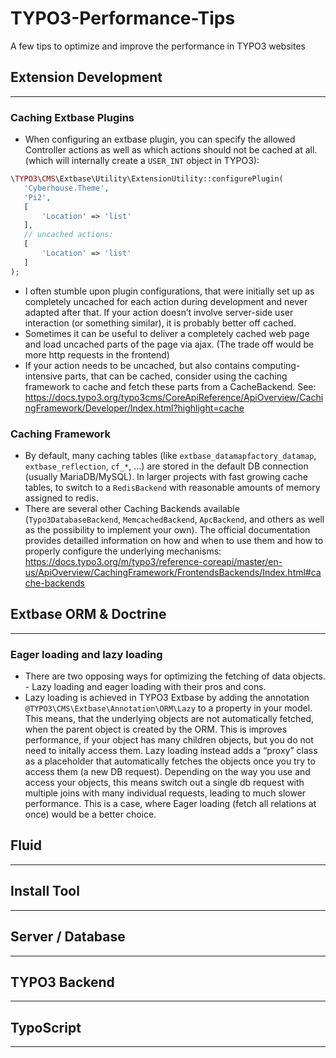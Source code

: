 # TYPO3-Performance-Tips
A few tips to optimize and improve the performance in TYPO3 websites

## Extension Development
___
### Caching Extbase Plugins
+ When configuring an extbase plugin, you can specify the allowed Controller actions as well as which actions should not be cached at all. (which will internally create a `USER_INT` object in TYPO3):

``` php
\TYPO3\CMS\Extbase\Utility\ExtensionUtility::configurePlugin(
   'Cyberhouse.Theme',
   'Pi2',
   [
       'Location' => 'list'
   ],
   // uncached actions:
   [
       'Location' => 'list'
   ]
);
```
+ I often stumble upon plugin configurations, that were initially set up as completely uncached for each action during development and never adapted after that. If your action doesn’t involve server-side user interaction (or something similar), it is probably better off cached.
+ Sometimes it can be useful to deliver a completely cached web page and load uncached parts of the page via ajax. (The trade off would be more http requests in the frontend)
+ If your action needs to be uncached, but also contains computing-intensive parts, that can be cached, consider using the caching framework to cache and fetch these parts from a CacheBackend. See: https://docs.typo3.org/typo3cms/CoreApiReference/ApiOverview/CachingFramework/Developer/Index.html?highlight=cache

### Caching Framework
+ By default, many caching tables (like `extbase_datamapfactory_datamap`, `extbase_reflection`, `cf_*`, …) are stored in the default DB connection (usually MariaDB/MySQL). In larger projects with fast growing cache tables, to switch to a `RedisBackend` with reasonable amounts of memory assigned to redis.
+ There are several other Caching Backends available (`Typo3DatabaseBackend`, `MemcachedBackend`, `ApcBackend`, and others as well as the possibility to implement your own). The official documentation provides detailled information on how and when to use them and how to properly configure the underlying mechanisms:
https://docs.typo3.org/m/typo3/reference-coreapi/master/en-us/ApiOverview/CachingFramework/FrontendsBackends/Index.html#cache-backends


## Extbase ORM & Doctrine
___
### Eager loading and lazy loading
+ There are two opposing ways for optimizing the fetching of data objects. - Lazy loading and eager loading with their pros and cons.
+ Lazy loading is achieved in TYPO3 Extbase by adding the annotation `@TYPO3\CMS\Extbase\Annotation\ORM\Lazy` to a property in your model. This means, that the underlying objects are not automatically fetched, when the parent object is created by the ORM. This is improves performance, if your object has many children objects, but you do not need to initally access them. Lazy loading instead adds a “proxy” class as a placeholder that automatically fetches the objects once you try to access them (a new DB request). Depending on the way you use and access your objects, this means switch out a single db request with multiple joins with many individual requests, leading to much slower performance. This is a case, where Eager loading (fetch all relations at once) would be a better choice. 

## Fluid
___


## Install Tool
___


## Server / Database
___


## TYPO3 Backend
___


## TypoScript
___
